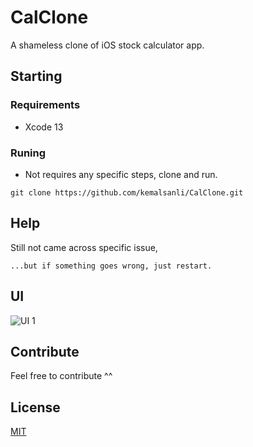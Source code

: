 # CalClone
A shameless clone of iOS stock calculator app.

## Starting

### Requirements

* Xcode 13

### Runing

* Not requires any specific steps, clone and run. 

```
git clone https://github.com/kemalsanli/CalClone.git
```


## Help

Still not came across specific issue, 
```
...but if something goes wrong, just restart.
```

## UI

![UI 1](https://github.com/kemalsanli/pasta/blob/main/image/calclone.png?raw=true)


## Contribute
Feel free to contribute ^^

## License
[MIT](https://github.com/kemalsanli/CalClone/blob/main/LICENSE)
